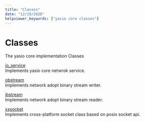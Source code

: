 ```yaml
---
title: "Classes"
date: "12/10/2020"
helpviewer_keywords: ["yasio core classes"]
---
```

# Classes

The yasio core implementation Classes<br/>

[io_service](reference/io_service-class.md)<br/>
Implements yasio core netwrok service.

[obstream](reference/obstream-class.md)<br/>
Implements network adopt binary stream writer.

[ibstream](reference/ibstream-class.md)<br/>
Implements network adopt binary stream reader.

[xxsocket](reference/xxsocket-class.md)<br/>
Implements cross-platform socket class based on posix socket api.

